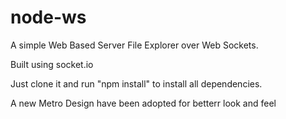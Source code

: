 # node-ws

A simple Web Based Server File Explorer over Web Sockets.

Built using socket.io

Just clone it and run "npm install" to install all dependencies.

A new Metro Design have been adopted for betterr look and feel
